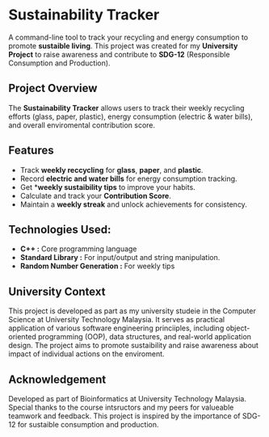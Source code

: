 # Sustainability Tracker

A command-line tool to track your recycling and energy consumption to promote **sustaible living**. This project was created for my **University Project** to raise awareness and contribute to **SDG-12** (Responsible Consumption and Production).

## Project Overview
The **Sustainability Tracker** allows users to track their weekly recycling efforts (glass, paper, plastic), energy consumption (electric & water bills), and overall enviromental contribution score.

## Features
- Track **weekly reccycling** for **glass**, **paper**, and **plastic**.
- Record **electric and water bills** for energy  consumption tracking.
- Get ***weekly sustaibility tips** to improve your habits.
- Calculate and track your **Contribution Score**.
- Maintain a **weekly streak** and unlock achievements for consistency.

## Technologies Used:
- **C++ :** Core programming language
- **Standard Library :** For input/output and string manipulation.
- **Random Number Generation :**  For weekly tips
 
## University Context
This project is developed as part as my university studeie in the Computer Science at University Technology Malaysia. It serves as practical application of various software engineering princiiples, including object-oriented programming (OOP), data structures, and real-world application design. The project aims to promote sustaibility and raise awareness about impact of individual actions on the enviroment. 

## Acknowledgement
Developed as part of Bioinformatics at University Technology Malaysia. Special thanks to the course intsructors and my peers for valueable teamwork and feedback. This project is inspired by the importance of SDG-12 for sustaible consumption and production. 
